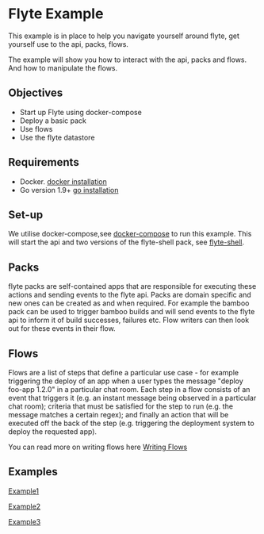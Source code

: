 # Flyte Example
This example is in place to help you navigate yourself around flyte, get yourself use to the api, packs, flows.

The example will show you how to interact with the api, packs and flows. And how to manipulate the flows.

## Objectives
- Start up Flyte using docker-compose
- Deploy a basic pack
- Use flows
- Use the flyte datastore

## Requirements
- Docker. [docker installation](https://docs.docker.com/engine/installation/)
- Go version 1.9+ [go installation](https://golang.org/)

## Set-up
We utilise docker-compose,see [docker-compose](https://docs.docker.com/compose/)  to run this example. This will start the api and two versions
of the flyte-shell pack, see [flyte-shell](https://github.com/HotelsDotCom/flyte-shell).

## Packs
flyte packs are self-contained apps that are responsible for executing these actions and sending events to the flyte api. Packs are domain specific and new ones can be created as and when required. For example the bamboo pack can be used to trigger bamboo builds and will send events to the flyte api to inform it of build successes, failures etc.
Flow writers can then look out for these events in their flow.

## Flows
Flows are a list of steps that define a particular use case - for example triggering the deploy of an app when a user types the message "deploy foo-app 1.2.0" in a particular chat room. Each step in a flow consists of an event that triggers it (e.g. an instant message being observed in a particular chat room); criteria that must be satisfied
for the step to run (e.g. the message matches a certain regex); and finally an action that will be executed off the back of the step (e.g. triggering the deployment system to deploy the requested app).

You can read more on writing flows here [Writing Flows](https://github.com/HotelsDotCom/flyte/blob/master/README.md#writing-flows)

## Examples

[Example1](example1/EXAMPLE1.md)

[Example2](example2/EXAMPLE2.md)

[Example3](example3/EXAMPLE3.md)

